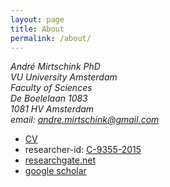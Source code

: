 ```yaml
---
layout: page
title: About
permalink: /about/
---
```


<address>
André Mirtschink PhD<br>
VU University Amsterdam<br> 
Faculty of Sciences<br>
De Boelelaan 1083<br>
1081 HV Amsterdam<br>
</address>
<address>
email: <a href="mailto:#">andre.mirtschink@gmail.com</a>
</address>
<p>
<ul>
<li><a href="../cv/main_cv.pdf">CV</a>
<li>researcher-id: <a href="http://www.researcherid.com/rid/C-9355-2015">C-9355-2015</a>
<li><a href="http://www.researchgate.net/profile/Andre_Mirtschink">researchgate.net</a>
<li><a href="https://scholar.google.com/citations?user=_wIqT-EAAAAJ&hl=en">google scholar</a>
</ul>
</p>

